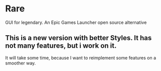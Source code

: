 # Rare
GUI for legendary. An Epic Games Launcher open source alternative

## This is a new version with better Styles. It has not many features, but i work on it. 
It will take some time, because I want to reimplement some features on a smoother way. 
